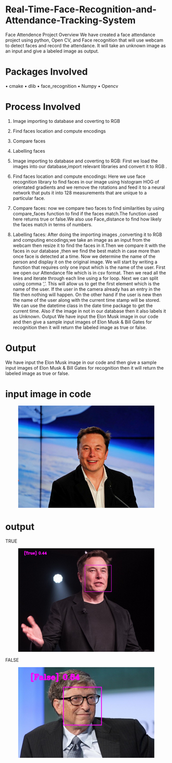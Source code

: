 # Real-Time-Face-Recognition-and-Attendance-Tracking-System
Face Attendence Project
Overview
We have created a face attendance project using python, Open CV, and Face recognition that will use webcam to detect faces and record the attendance. It will take an unknown image as an input and give a labeled image as output.

# Packages Involved
• cmake 
• dlib 
• face_recognition 
• Numpy 
• Opencv

# Process Involved
1. Image importing to database and coverting to RGB
2. Find faces location and compute encodings
3. Compare faces
4. Labelling faces

  
1. Image importing to database and coverting to RGB:
First we load the images into our database,import relevant libraries and convert it to RGB .

2. Find faces location and compute encodings:
Here we use face recognition library to find faces in our image using histogram HOG of orientated gradients and we remove the rotations and feed it to a neural network that puts it into 128 measurements that are unique to a particular face.

3. Compare faces:
now we compare two faces to find similarities by using compare_faces function to find if the faces match.The function used here returns true or false.We also use Face_distance to find how likely the faces match in terms of numbers.

4. Labelling faces:
After doing the importing images ,converting it to RGB and computing encodings;we take an image as an input from the webcam then resize it to find the faces in it.Then we compare it with the faces in our database ,then we find the best match in case more than once face is detected at a time. Now we determine the name of the person and display it on the original image. We will start by writing a function that requires only one input which is the name of the user. First we open our Attendance file which is in csv format. Then we read all the lines and iterate through each line using a for loop. Next we can split using comma ‘,’. This will allow us to get the first element which is the name of the user. If the user in the camera already has an entry in the file then nothing will happen. On the other hand if the user is new then the name of the user along with the current time stamp will be stored. We can use the datetime class in the date time package to get the current time. Also if the image in not in our database then it also labels it as Unknown. Output We have input the Elon Musk image in our code and then give a sample input images of Elon Musk & Bill Gates for recognition then it will return the labeled image as true or false.

  # Output
We have input the Elon Musk image in our code and then give a sample input images of Elon Musk & Bill Gates for recognition then it will return the labeled image as true or false.

# input image in code
<figure>
    <img src="Elon-Musk.jpg" alt="Image">
    <figcaption align="center">
</figure>

# output

TRUE
<figure>
    <img src="Elon2-1.jpg" alt="Image">
    <figcaption align="center">
</figure>

FALSE
<figure>
    <img src="Elon2-2.jpg" alt="Image">
    <figcaption align="center">
</figure>
